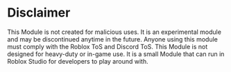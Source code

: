 # Disclaimer
This Module is not created for malicious uses.
It is an experimental module and may be discontinued anytime in the future.
Anyone using this module must comply with the Roblox ToS and Discord ToS.
This Module is not designed for heavy-duty or in-game use.
It is a small Module that can run in Roblox Studio for developers to play around with.

